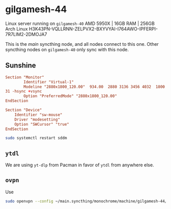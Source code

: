# gilgamesh-44

Linux server running on `gilgamesh-40`
AMD 5950X | 16GB RAM | 256GB
Arch Linux
H3K43PN-VQLLRNN-ZELPVX2-BXYVYAI-I764AWO-IPFERPI-7R7LIM2-2DMOJA7

This is the *main* syncthing node, and all nodes connect to this one. Other syncthing nodes on `gilgamesh-40` only sync with this node.

## Sunshine

```10-monitor.conf
Section "Monitor"
        Identifier "Virtual-1"
        Modeline "2880x1800_120.00"  934.00  2880 3136 3456 4032  1800 1803 1809 19
31 -hsync +vsync
        Option "PreferredMode" "2880x1800_120.00"
EndSection
```

```90-mouse.conf
Section "Device"
    Identifier "sw-mouse"
    Driver "modesetting"
    Option "SWCursor" "true"
EndSection
```

```bash
sudo systemctl restart sddm
```

## `ytdl`

We are using `yt-dlp` from Pacman in favor of `ytdl` from anywhere else.

## `ovpn`

Use

```bash
sudo openvpn --config ~/main.syncthing/monochrome/machine/gilgamesh-44/gilgamesh-31.split.ovpn
```
